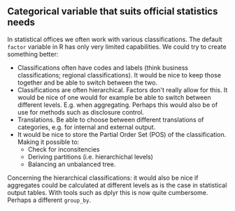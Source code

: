 ## Categorical variable that suits official statistics needs

In statistical offices we often work with various classifications. The default
`factor` variable in R has only very limited capabilities. We could try to create
something better:

- Classifications often have codes and labels (think business classifications; regional classifications). It would be nice to keep those together and be able to switch between the two.
- Classifications are often hierarchical. Factors don't really allow for this. It would be nice of one would for example be able to switch between different levels. E.g. when aggregating. Perhaps this would also be of use for methods such as disclosure control.
- Translations. Be able to choose between different translations of categories, e.g. for internal and external output.
- It would be nice to store the Partial Order Set (POS) of the classification. Making it possible to:
    - Check for inconsitencies
    - Deriving partitions (i.e. hierarchichal levels) 
    - Balancing an unbalanced tree.
    
Concerning the hierarchical classifications: it would also be nice if
aggregates could be calculated at different levels as is the case in
statistical output tables. With tools such as dplyr this is now quite
cumbersome. Perhaps a different `group_by`.


